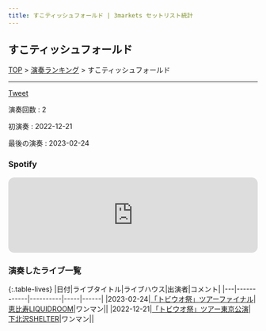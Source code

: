 ```yaml
---
title: すこティッシュフォールド | 3markets セットリスト統計
---
```

## すこティッシュフォールド


[TOP](/setlist/) > [演奏ランキング](songs.html) > すこティッシュフォールド

___

<a href="https://twitter.com/share?ref_src=twsrc%5Etfw" data-text="3markets[ ]セットリスト > すこティッシュフォールド" class="twitter-share-button" data-via="3markets" data-hashtags="3markets" data-related="3markets" data-show-count="false">Tweet</a>

演奏回数
: 2

初演奏
: 2022-12-21

最後の演奏
: 2023-02-24







### Spotify
<iframe style="border-radius:12px" src="https://open.spotify.com/embed/track/6sApJ5N3OZPr25QcyIRoa4?utm_source=generator" width="100%" height="152" frameBorder="0" allowfullscreen="" allow="autoplay; clipboard-write; encrypted-media; fullscreen; picture-in-picture" loading="lazy"></iframe>



### 演奏したライブ一覧

{:.table-lives}
|日付|ライブタイトル|ライブハウス|出演者|コメント|
|---|------------|----------|-----|------|
|<span class="nowrap">2023-02-24</span>|[「トビウオ祭」ツアーファイナル](live055.html)|[恵比寿LIQUIDROOM](livehouse001.html)|ワンマン||
|<span class="nowrap">2022-12-21</span>|[「トビウオ祭」ツアー東京公演](live044.html)|[下北沢SHELTER](livehouse013.html)|ワンマン||



<script async src="https://platform.twitter.com/widgets.js" charset="utf-8"></script>